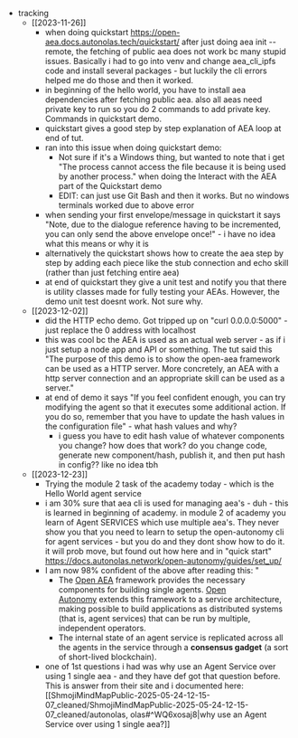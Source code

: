   * tracking
    * [[2023-11-26]]
      * when doing quickstart https://open-aea.docs.autonolas.tech/quickstart/ after just doing aea init --remote, the fetching of public aea does not work bc many stupid issues. Basically i had to go into venv and change aea_cli_ipfs code and install several packages - but luckily the cli errors helped me do those and then it worked.
      * in beginning of the hello world, you have to install aea dependencies after fetching public aea. also all aeas need private key to run so you do 2 commands to add private key. Commands in quickstart demo.
      * quickstart gives a good step by step explanation of AEA loop at end of tut.
      * ran into this issue when doing quickstart demo:
        * Not sure if it's a Windows thing, but wanted to note that i get "The process cannot access the file because it is being used by another process." when doing the Interact with the AEA part of the Quickstart demo
        * EDIT: can just use Git Bash and then it works. But no windows terminals worked due to above error
      * when sending your first envelope/message in quickstart it says "Note, due to the dialogue reference having to be incremented, you can only send the above envelope once!" - i have no idea what this means or why it is
      * alternatively the quickstart shows how to create the aea step by step by adding each piece like the stub connection and echo skill (rather than just fetching entire aea)
      * at end of quickstart they give a unit test and notify you that there is utility classes made for fully testing your AEAs. However, the demo unit test doesnt work. Not sure why.
    * [[2023-12-02]]
      * did the HTTP echo demo. Got tripped up on "curl 0.0.0.0:5000" - just replace the 0 address with localhost
      * this was cool bc the AEA is used as an actual web server - as if i just setup a node app and API or something. The tut said this "The purpose of this demo is to show the open-aea framework can be used as a HTTP server. More concretely, an AEA with a http server connection and an appropriate skill can be used as a server."
      * at end of demo it says "If you feel confident enough, you can try modifying the agent so that it executes some additional action. If you do so, remember that you have to update the hash values in the configuration file" - what hash values and why?
        * i guess you have to edit hash value of whatever components you change? how does that work? do you change code, generate new component/hash, publish it, and then put hash in config?? like no idea tbh
    * [[2023-12-23]]
      * Trying the module 2 task of the academy today - which is the Hello World agent service
      * i am 30% sure that aea cli is used for managing aea's - duh - this is learned in beginning of academy. in module 2 of academy you learn of Agent SERVICES which use multiple aea's. They never show you that you need to learn to setup the open-autonomy cli for agent services - but you do and they dont show how to do it. it will prob move, but found out how here and in "quick start" https://docs.autonolas.network/open-autonomy/guides/set_up/
      * I am now 98% confident of the above after reading this: "
        * The [Open AEA](https://github.com/valory-xyz/open-aea) framework provides the necessary components for building single agents. [Open Autonomy](https://github.com/valory-xyz/open-autonomy) extends this framework to a service architecture, making possible to build applications as distributed systems (that is, agent services) that can be run by multiple, independent operators.
        * The internal state of an agent service is replicated across all the agents in the service through a **consensus gadget** (a sort of short-lived blockchain).
      * one of 1st questions i had was why use an Agent Service over using 1 single aea - and they have def got that question before. This is answer from their site and i documented here: [[ShmojiMindMapPublic-2025-05-24-12-15-07_cleaned/ShmojiMindMapPublic-2025-05-24-12-15-07_cleaned/autonolas, olas#^WQ6xosaj8|why use an Agent Service over using 1 single aea?]]

